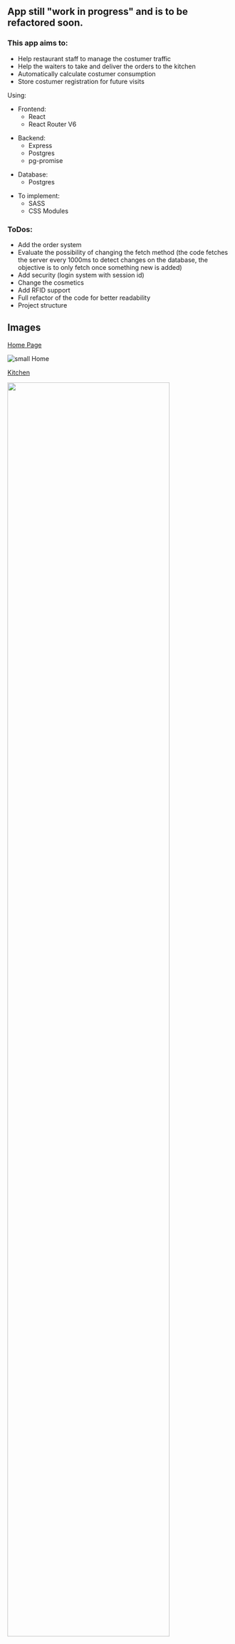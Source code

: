 <h2> App still "work in progress" and is to be refactored soon. </h2>

<h3>This app aims to:</h3>
<ul>
	<li>Help restaurant staff to manage the costumer traffic</li>
	<li>Help the waiters to take and deliver the orders to the kitchen</li>
	<li>Automatically calculate costumer consumption</li>
	<li>Store costumer registration for future visits</li>
</ul>
		


Using: 
<ul>
	<li>Frontend:
		<ul>
			<li>React</li>
			<li>React Router V6</li>
		</ul>
	</li>
</ul>
<ul>	
	<li>Backend:
		<ul>
			<li>Express</li>
			<li>Postgres</li>
			<li>pg-promise</li>
		</ul>
	</li>
</ul>
<ul>
	<li>Database:
		<ul>
			<li>Postgres</li>
		</ul>
	</li>
	
</ul>
<ul>
	<li>To implement:
		<ul>
			<li>SASS</li>
			<li>CSS Modules</li>
		</ul>
	</li>	
</ul>		

<h3>ToDos:</h3>
<ul>
	<li>Add the order system</li>
	<li>Evaluate the possibility of changing the fetch method (the code fetches the server every 1000ms to detect changes on the database, the objective is to only 		fetch once something new is added)</li>
	<li>Add security (login system with session id)</li>
	<li>Change the cosmetics</li>
	<li>Add RFID support</li>
	<li>Full refactor of the code for better readability</li>
	<li>Project structure</li>
</ul>
		

<h2>Images</h2>

<ins>Home Page</ins>

![small Home](https://user-images.githubusercontent.com/65919238/174212140-c0af7086-99b0-440b-bf3d-a25d4007431a.png)

<ins>Kitchen</ins>

<img src="https://user-images.githubusercontent.com/65919238/174212313-2d44a020-5479-44d0-9be5-33f4b71b1a78.png" width="85%" height="85%" />

<ins>Cashier</ins>

<img src="https://user-images.githubusercontent.com/65919238/174211643-77162321-0fc4-48f1-9bff-11eec68220bc.png" width="85%" />

<ins>Buttons</ins>

![checkin2](https://user-images.githubusercontent.com/65919238/174211922-be9f9302-0d40-43aa-8084-43e5adfc3bea.png)
![checkout](https://user-images.githubusercontent.com/65919238/174211927-60d0f06c-86ea-4ff4-818f-735e0162f3c7.png)

	


	
	
	
	
	
	

<h3>(in construction)</h3>

```
Docs

Modules:

FloatingBtn
	Takes the arguments: title -> What will appear on the button
				   to -> Redirects to a react router route
				   (Requires react route v6*)

FloatingBtnFunctional
	Takes the argument: title -> What will appear on the button
				  onClickFuntion -> The function that will be excuted when the button gets pressed
				  Ex.: 
					  onClickFunction={ ()=>fetch(`http://192.168.0.8:3000/deluser`); }}
```


